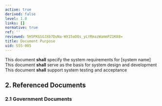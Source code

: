 ```yaml
---
active: true
derived: false
level: 1.0
links: []
normative: true
ref: ''
reviewed: 5H5PKGSGJXb7DuNa-WX15oOOs_yLYRmazWammPZ1K88=
title: Document Purpose
uid: SSS-005
---
```


This document **shall** specify the system requirements for [system name]
This document **shall** serve as the basis for system design and development
This document **shall** support system testing and acceptance

## 2. Referenced Documents

### 2.1 Government Documents